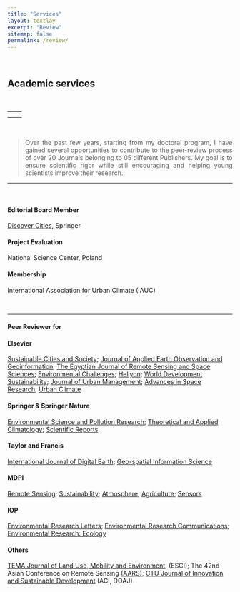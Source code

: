 ```yaml
---
title: "Services"
layout: textlay
excerpt: "Review"
sitemap: false
permalink: /review/
---
```



<br>

## Academic services 

<br>

<div style="max-width: 1300px; margin: 0 auto;">

<table width="800">
    <tr>
        <td style="text-align: center;">
            <img src="{{site.baseurl}}/images/review/Certificate_SCS_Recognised.jpg" alt="" />
        </td>
        <td style="text-align: center;">
            <img src="{{site.baseurl}}/images/review/Certificate_ENVC_Recognised.jpg" alt="" />
        </td>
    </tr>
    <tr>
        <td style="text-align: center;">
            <img src="{{site.baseurl}}/images/review/Certificate_JAG_Recognised.jpg" alt="" />
        </td>
        <td style="text-align: center;">
            <img src="{{site.baseurl}}/images/review/Certificate_JUM_Recognised.jpg" alt="" />
        </td>
    </tr>
</table>

<br>

<div style="text-align: justify">

> <p style="font-size: 14px;"> Over the past few years, starting from my doctoral program, I have gained several opportunities to contribute to the peer-review process of over 20 Journals belonging to 05 different Publishers. My goal is to ensure scientific rigor while still encouraging and helping young scientists improve their research. </p>

</div>

<hr>
<br>

#### **Editorial Board Member**

<a href="https://link.springer.com/journal/44327">Discover Cities</a>, Springer 
<br>

#### **Project Evaluation**

National Science Center, Poland 
<br>

#### **Membership**

International Association for Urban Climate (IAUC)

<br>
<hr>

#### **Peer Reviewer for**

#### Elsevier  

<a href="https://www.sciencedirect.com/journal/sustainable-cities-and-society">Sustainable Cities and Society</a>;  <a href="https://www.journals.elsevier.com/international-journal-of-applied-earth-observation-and-geoinformation">Journal of Applied Earth Observation and Geoinformation</a>; <a href="https://www.sciencedirect.com/journal/the-egyptian-journal-of-remote-sensing-and-space-science">The Egyptian Journal of Remote Sensing and Space Sciences</a>; <a href="https://www.journals.elsevier.com/environmental-challenges">Environmental Challenges</a>; <a href="https://www.cell.com/heliyon/home">Heliyon</a>; <a href="https://www.sciencedirect.com/journal/world-development-sustainability">World Development Sustainability</a>; <a href="https://www.sciencedirect.com/journal/journal-of-urban-management">Journal of Urban Management</a>; <a href="https://www.sciencedirect.com/journal/advances-in-space-research">Advances in Space Research</a>; <a href="https://www.sciencedirect.com/journal/urban-climate">Urban Climate</a> 


#### Springer & Springer Nature   

<a href="https://www.springer.com/journal/11356">Environmental Science and Pollution Research</a>; <a href="https://link.springer.com/journal/704">Theoretical and Applied Climatology</a>; <a href="https://www.nature.com/srep/">Scientific Reports</a> 


#### Taylor and Francis  

<a href="https://www.tandfonline.com/journals/tjde20">International Journal of Digital Earth</a>; <a href="https://www.tandfonline.com/toc/tgsi20/current">Geo-spatial Information Science</a>


#### MDPI  

<a href="https://www.mdpi.com/journal/remotesensing">Remote Sensing</a>; <a href="https://www.mdpi.com/journal/sustainability">Sustainability</a>; <a href="https://www.mdpi.com/journal/atmosphere">Atmosphere</a>; <a href="https://www.mdpi.com/journal/agriculture">Agriculture</a>; <a href="https://www.mdpi.com/journal/sensors">Sensors</a>


#### IOP  

<a href="https://iopscience.iop.org/journal/1748-9326">Environmental Research Letters</a>; <a href="https://iopscience.iop.org/journal/2515-7620">Environmental Research Communications</a>; <a href="https://iopscience.iop.org/journal/2752-664X">Environmental Research: Ecology</a> 


#### Others  

<a href="http://www.serena.unina.it/index.php/tema/">TEMA Journal of Land Use, Mobility and Environment</a>, (ESCI); The 42nd Asian Conference on Remote Sensing <a href="https://a-a-r-s.org/">(AARS)</a>; <a href="https://ctujs.ctu.edu.vn/index.php/ctujs/index">CTU Journal of Innovation and Sustainable Development</a> (ACI, DOAJ)
 
<br/>


</div>